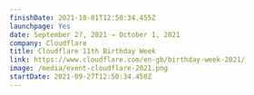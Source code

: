 ```yaml
---
finishDate: 2021-10-01T12:50:34.455Z
launchpage: Yes
date: September 27, 2021 → October 1, 2021
company: Cloudflare
title: Cloudflare 11th Birthday Week
link: https://www.cloudflare.com/en-gb/birthday-week-2021/
image: /media/event-cloudflare-2021.png
startDate: 2021-09-27T12:50:34.450Z
---
```

